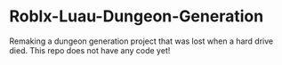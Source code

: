# Roblx-Luau-Dungeon-Generation
Remaking a dungeon generation project that was lost when a hard drive died.
This repo does not have any code yet!
